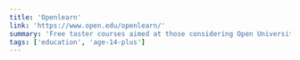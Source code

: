 ```yaml
---
title: 'Openlearn'
link: 'https://www.open.edu/openlearn/'
summary: 'Free taster courses aimed at those considering Open University but everyone can access it. Adult level, but some e.g. nature and environment courses could well be of interest to young people.'
tags: ['education', 'age-14-plus']
---
```


